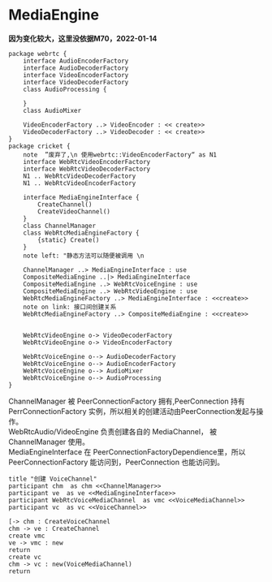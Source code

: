 # MediaEngine
**因为变化较大，这里没依据M70，2022-01-14**
```plantuml
package webrtc {
    interface AudioEncoderFactory
    interface AudioDecoderFactory
    interface VideoEncoderFactory
    interface VideoDecoderFactory
    class AudioProcessing {

    }
    class AudioMixer
    
    VideoEncoderFactory ..> VideoEncoder : << create>>
    VideoDecoderFactory ..> VideoDecoder : << create>>
}
package cricket {
    note  ”废弃了,\n 使用webrtc::VideoEncoderFactory“ as N1
    interface WebRtcVideoEncoderFactory
    interface WebRtcVideoDecoderFactory
    N1 .. WebRtcVideoDecoderFactory
    N1 .. WebRtcVideoEncoderFactory

    interface MediaEngineInterface {
        CreateChannel()
        CreateVideoChannel()
    }
    class ChannelManager
    class WebRtcMediaEngineFactory {
        {static} Create()
    }
    note left: "静态方法可以随便被调用 \n  
    
    ChannelManager ..> MediaEngineInterface : use
    CompositeMediaEngine ..|> MediaEngineInterface
    CompositeMediaEngine ..> WebRtcVoiceEngine : use
    CompositeMediaEngine ..> WebRtcVideoEngine : use
    WebRtcMediaEngineFactory ..> MediaEngineInterface : <<create>> 
    note on link: 接口间创建关系
    WebRtcMediaEngineFactory ..> CompositeMediaEngine : <<create>>


    WebRtcVideoEngine o-> VideoDecoderFactory
    WebRtcVideoEngine o-> VideoEncoderFactory

    WebRtcVoiceEngine o--> AudioDecoderFactory
    WebRtcVoiceEngine o--> AudioEncoderFactory
    WebRtcVoiceEngine o--> AudioMixer
    WebRtcVoiceEngine o--> AudioProcessing
} 
```
ChannelManager 被 PeerConnectionFactory 拥有,PeerConnection 持有 PerrConnectionFactory 实例，所以相关的创建活动由PeerConnection发起与操作。  
WebRtcAudio/VideoEngine 负责创建各自的 MediaChannel， 被 ChannelManager 使用。    
MediaEngineInterface 在 PeerConnectionFactoryDependience里，所以 PeerConnectionFactory 能访问到，PeerConnection 也能访问到。  
```plantuml
title "创建 VoiceChannel"
participant chm  as chm <<ChannelManager>>
participant ve  as ve <<MediaEngineInterface>>
participant WebRtcVoiceMediaChannel  as vmc <<VoiceMediaChannel>>
participant vc  as vc <<VoiceChannel>>

[-> chm : CreateVoiceChannel
chm -> ve : CreateChannel
create vmc
ve -> vmc : new
return 
create vc
chm -> vc : new(VoiceMediaChannel)
return 
```


